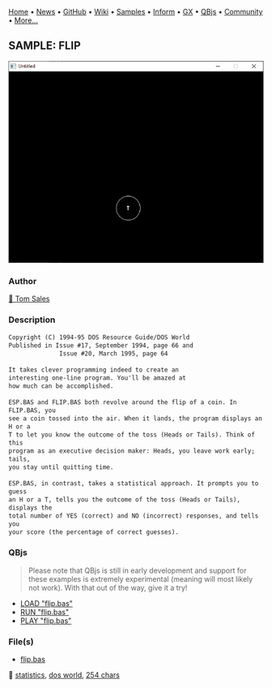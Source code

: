 [Home](https://qb64.com) • [News](../../news.md) • [GitHub](https://github.com/QB64Official/qb64) • [Wiki](https://github.com/QB64Official/qb64/wiki) • [Samples](../../samples.md) • [Inform](../../inform.md) • [GX](../../gx.md) • [QBjs](../../qbjs.md) • [Community](../../community.md) • [More...](../../more.md)

## SAMPLE: FLIP

![screenshot.png](img/screenshot.png)

### Author

[🐝 Tom Sales](../tom-sales.md) 

### Description

```text
Copyright (C) 1994-95 DOS Resource Guide/DOS World 
Published in Issue #17, September 1994, page 66 and 
              Issue #20, March 1995, page 64 
 
It takes clever programming indeed to create an 
interesting one-line program. You'll be amazed at 
how much can be accomplished. 

ESP.BAS and FLIP.BAS both revolve around the flip of a coin. In FLIP.BAS, you  
see a coin tossed into the air. When it lands, the program displays an H or a  
T to let you know the outcome of the toss (Heads or Tails). Think of this  
program as an executive decision maker: Heads, you leave work early; tails,  
you stay until quitting time. 

ESP.BAS, in contrast, takes a statistical approach. It prompts you to guess  
an H or a T, tells you the outcome of the toss (Heads or Tails), displays the  
total number of YES (correct) and NO (incorrect) responses, and tells you  
your score (the percentage of correct guesses).
```

### QBjs

> Please note that QBjs is still in early development and support for these examples is extremely experimental (meaning will most likely not work). With that out of the way, give it a try!

* [LOAD "flip.bas"](https://v6p9d9t4.ssl.hwcdn.net/html/5963335/index.html?src=https://qb64.com/samples/flip/src/flip.bas)
* [RUN "flip.bas"](https://v6p9d9t4.ssl.hwcdn.net/html/5963335/index.html?mode=auto&src=https://qb64.com/samples/flip/src/flip.bas)
* [PLAY "flip.bas"](https://v6p9d9t4.ssl.hwcdn.net/html/5963335/index.html?mode=play&src=https://qb64.com/samples/flip/src/flip.bas)

### File(s)

* [flip.bas](src/flip.bas)

🔗 [statistics](../statistics.md), [dos world](../dos-world.md), [254 chars](../254-chars.md)
